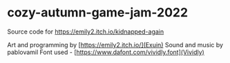 # cozy-autumn-game-jam-2022
Source code for https://emily2.itch.io/kidnapped-again

Art and programming by [https://emily2.itch.io/](Exuin)
Sound and music by pablovamil
Font used - [https://www.dafont.com/vividly.font](Vividly)
